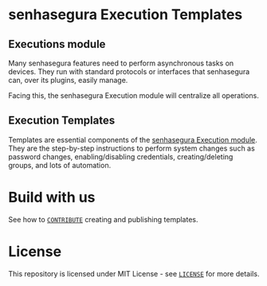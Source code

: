 # senhasegura Execution Templates

## Executions module

Many senhasegura features need to perform asynchronous tasks on devices. They run with standard protocols or interfaces that senhasegura can, over its plugins, easily manage.

Facing this, the senhasegura Execution module will centralize all operations.

## Execution Templates

Templates are essential components of the [senhasegura Execution module](https://docs.senhasegura.io/docs/3.22/automated-operations/overview). They are the step-by-step instructions to perform system changes such as password changes, enabling/disabling credentials, creating/deleting groups, and lots of automation.

# Build with us

See how to [`CONTRIBUTE`](CONTRIBUTE.md) creating and publishing templates.

# License

This repository is licensed under MIT License - see [`LICENSE`](LICENSE) for more details.
